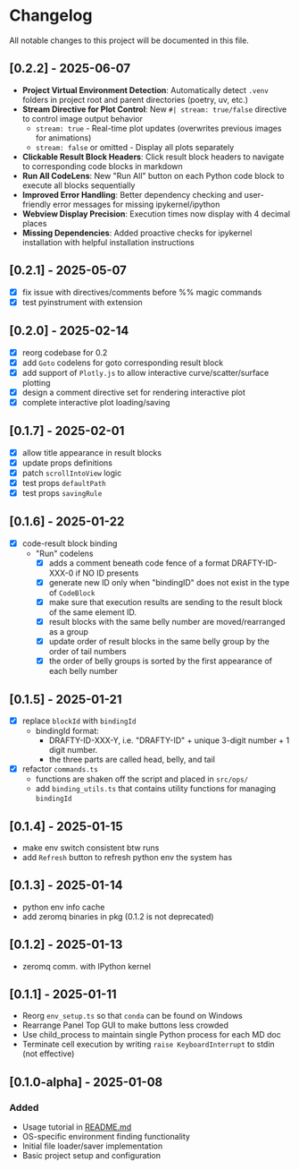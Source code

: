 # Changelog

All notable changes to this project will be documented in this file.

## [0.2.2] - 2025-06-07

- **Project Virtual Environment Detection**: Automatically detect `.venv` folders in project root and parent directories (poetry, uv, etc.)
- **Stream Directive for Plot Control**: New `#| stream: true/false` directive to control image output behavior
  - `stream: true` - Real-time plot updates (overwrites previous images for animations)
  - `stream: false` or omitted - Display all plots separately
- **Clickable Result Block Headers**: Click result block headers to navigate to corresponding code blocks in markdown
- **Run All CodeLens**: New "Run All" button on each Python code block to execute all blocks sequentially
- **Improved Error Handling**: Better dependency checking and user-friendly error messages for missing ipykernel/ipython
- **Webview Display Precision**: Execution times now display with 4 decimal places
- **Missing Dependencies**: Added proactive checks for ipykernel installation with helpful installation instructions

## [0.2.1] - 2025-05-07

- [x] fix issue with directives/comments before %% magic commands
- [x] test pyinstrument with extension

## [0.2.0] - 2025-02-14

- [x] reorg codebase for 0.2
- [x] add `Goto` codelens for goto corresponding result block 
- [x] add support of `Plotly.js` to allow interactive curve/scatter/surface plotting
- [x] design a comment directive set for rendering interactive plot
- [x] complete interactive plot loading/saving

## [0.1.7] - 2025-02-01

- [x] allow title appearance in result blocks
- [x] update props definitions
- [x] patch `scrollIntoView` logic
- [x] test props `defaultPath`
- [x] test props `savingRule`

## [0.1.6] - 2025-01-22

- [x] code-result block binding
  - "Run" codelens
    - [x] adds a comment beneath code fence of a format DRAFTY-ID-XXX-0 if NO ID presents
    - [x] generate new ID only when "bindingID" does not exist in the type of `CodeBlock`
    - [x] make sure that execution results are sending to the result block of the same element ID.
    - [x] result blocks with the same belly number are moved/rearranged as a group 
    - [x] update order of result blocks in the same belly group by the order of tail numbers
    - [x] the order of belly groups is sorted by the first appearance of each belly number

## [0.1.5] - 2025-01-21

- [x] replace `blockId` with `bindingId`
  - bindingId format: 
    - DRAFTY-ID-XXX-Y, i.e. "DRAFTY-ID" + unique 3-digit number + 1 digit number. 
    - the three parts are called head, belly, and tail
- [x] refactor `commands.ts`
  - functions are shaken off the script and placed in `src/ops/`
  - add `binding_utils.ts` that contains utility functions for managing `bindingId`

## [0.1.4] - 2025-01-15

- make env switch consistent btw runs
- add `Refresh` button to refresh python env the system has

## [0.1.3] - 2025-01-14

- python env info cache
- add zeromq binaries in pkg (0.1.2 is not deprecated)

## [0.1.2] - 2025-01-13

- zeromq comm. with IPython kernel

## [0.1.1] - 2025-01-11

- Reorg `env_setup.ts` so that `conda` can be found on Windows
- Rearrange Panel Top GUI to make buttons less crowded
- Use child_process to maintain single Python process for each MD doc
- Terminate cell execution by writing `raise KeyboardInterrupt` to stdin (not effective)

## [0.1.0-alpha] - 2025-01-08

### Added
- Usage tutorial in [README.md](./README.md)
- OS-specific environment finding functionality
- Initial file loader/saver implementation
- Basic project setup and configuration
